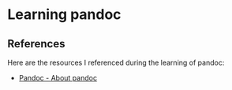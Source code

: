 # Learning pandoc

## References

Here are the resources I referenced during the learning of pandoc:

* [Pandoc - About pandoc](https://pandoc.org/)
